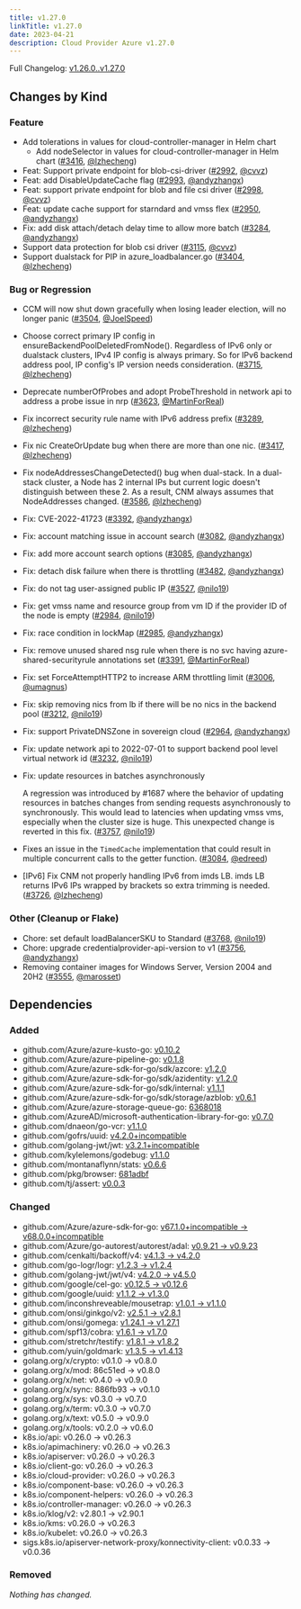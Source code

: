 ```yaml
---
title: v1.27.0
linkTitle: v1.27.0
date: 2023-04-21
description: Cloud Provider Azure v1.27.0
---
```

Full Changelog: [v1.26.0..v1.27.0](https://github.com/kubernetes-sigs/cloud-provider-azure/compare/v1.26.0...v1.27.0)

## Changes by Kind

### Feature

- Add tolerations in values for cloud-controller-manager in Helm chart
  - Add nodeSelector in values for cloud-controller-manager in Helm chart ([#3416](https://github.com/kubernetes-sigs/cloud-provider-azure/pull/3416), [@lzhecheng](https://github.com/lzhecheng))
- Feat: Support private endpoint for blob-csi-driver ([#2992](https://github.com/kubernetes-sigs/cloud-provider-azure/pull/2992), [@cvvz](https://github.com/cvvz))
- Feat: add DisableUpdateCache flag ([#2993](https://github.com/kubernetes-sigs/cloud-provider-azure/pull/2993), [@andyzhangx](https://github.com/andyzhangx))
- Feat: support private endpoint for blob and file csi driver ([#2998](https://github.com/kubernetes-sigs/cloud-provider-azure/pull/2998), [@cvvz](https://github.com/cvvz))
- Feat: update cache support for starndard and vmss flex ([#2950](https://github.com/kubernetes-sigs/cloud-provider-azure/pull/2950), [@andyzhangx](https://github.com/andyzhangx))
- Fix: add disk attach/detach delay time to allow more batch ([#3284](https://github.com/kubernetes-sigs/cloud-provider-azure/pull/3284), [@andyzhangx](https://github.com/andyzhangx))
- Support data protection for blob csi driver ([#3115](https://github.com/kubernetes-sigs/cloud-provider-azure/pull/3115), [@cvvz](https://github.com/cvvz))
- Support dualstack for PIP in azure_loadbalancer.go ([#3404](https://github.com/kubernetes-sigs/cloud-provider-azure/pull/3404), [@lzhecheng](https://github.com/lzhecheng))

### Bug or Regression

- CCM will now shut down gracefully when losing leader election, will no longer panic ([#3504](https://github.com/kubernetes-sigs/cloud-provider-azure/pull/3504), [@JoelSpeed](https://github.com/JoelSpeed))
- Choose correct primary IP config in ensureBackendPoolDeletedFromNode(). Regardless of IPv6 only or dualstack clusters, IPv4 IP config is always primary. So for IPv6 backend address pool, IP config's IP version needs consideration. ([#3715](https://github.com/kubernetes-sigs/cloud-provider-azure/pull/3715), [@lzhecheng](https://github.com/lzhecheng))
- Deprecate numberOfProbes and adopt ProbeThreshold in network api to address a probe issue in nrp ([#3623](https://github.com/kubernetes-sigs/cloud-provider-azure/pull/3623), [@MartinForReal](https://github.com/MartinForReal))
- Fix incorrect security rule name with IPv6 address prefix ([#3289](https://github.com/kubernetes-sigs/cloud-provider-azure/pull/3289), [@lzhecheng](https://github.com/lzhecheng))
- Fix nic CreateOrUpdate bug when there are more than one nic. ([#3417](https://github.com/kubernetes-sigs/cloud-provider-azure/pull/3417), [@lzhecheng](https://github.com/lzhecheng))
- Fix nodeAddressesChangeDetected() bug when dual-stack. In a dual-stack cluster, a Node has 2 internal IPs but current logic doesn't distinguish between these 2. As a result, CNM always assumes that NodeAddresses changed. ([#3586](https://github.com/kubernetes-sigs/cloud-provider-azure/pull/3586), [@lzhecheng](https://github.com/lzhecheng))
- Fix: CVE-2022-41723 ([#3392](https://github.com/kubernetes-sigs/cloud-provider-azure/pull/3392), [@andyzhangx](https://github.com/andyzhangx))
- Fix: account matching issue in account search ([#3082](https://github.com/kubernetes-sigs/cloud-provider-azure/pull/3082), [@andyzhangx](https://github.com/andyzhangx))
- Fix: add more account search options ([#3085](https://github.com/kubernetes-sigs/cloud-provider-azure/pull/3085), [@andyzhangx](https://github.com/andyzhangx))
- Fix: detach disk failure when there is throttling ([#3482](https://github.com/kubernetes-sigs/cloud-provider-azure/pull/3482), [@andyzhangx](https://github.com/andyzhangx))
- Fix: do not tag user-assigned public IP ([#3527](https://github.com/kubernetes-sigs/cloud-provider-azure/pull/3527), [@nilo19](https://github.com/nilo19))
- Fix: get vmss name and resource group from vm ID if the provider ID of the node is empty ([#2984](https://github.com/kubernetes-sigs/cloud-provider-azure/pull/2984), [@nilo19](https://github.com/nilo19))
- Fix: race condition in lockMap ([#2985](https://github.com/kubernetes-sigs/cloud-provider-azure/pull/2985), [@andyzhangx](https://github.com/andyzhangx))
- Fix: remove unused shared nsg rule when there is no svc having azure-shared-securityrule annotations set ([#3391](https://github.com/kubernetes-sigs/cloud-provider-azure/pull/3391), [@MartinForReal](https://github.com/MartinForReal))
- Fix: set ForceAttemptHTTP2 to increase ARM throttling limit ([#3006](https://github.com/kubernetes-sigs/cloud-provider-azure/pull/3006), [@umagnus](https://github.com/umagnus))
- Fix: skip removing nics from lb if there will be no nics in the backend pool ([#3212](https://github.com/kubernetes-sigs/cloud-provider-azure/pull/3212), [@nilo19](https://github.com/nilo19))
- Fix: support PrivateDNSZone in sovereign cloud ([#2964](https://github.com/kubernetes-sigs/cloud-provider-azure/pull/2964), [@andyzhangx](https://github.com/andyzhangx))
- Fix: update network api to 2022-07-01 to support backend pool level virtual network id ([#3232](https://github.com/kubernetes-sigs/cloud-provider-azure/pull/3232), [@nilo19](https://github.com/nilo19))
- Fix: update resources in batches asynchronously
  
  A regression was introduced by #1687 where the behavior of updating resources in batches changes from sending requests asynchronously to synchronously. This would lead to latencies when updating vmss vms, especially when the cluster size is huge. This unexpected change is reverted in this fix. ([#3757](https://github.com/kubernetes-sigs/cloud-provider-azure/pull/3757), [@nilo19](https://github.com/nilo19))
- Fixes an issue in the `TimedCache` implementation that could result in multiple concurrent calls to the getter function. ([#3084](https://github.com/kubernetes-sigs/cloud-provider-azure/pull/3084), [@edreed](https://github.com/edreed))
- [IPv6] Fix CNM not properly handling IPv6 from imds LB. imds LB returns IPv6 IPs wrapped by brackets so extra trimming is needed. ([#3726](https://github.com/kubernetes-sigs/cloud-provider-azure/pull/3726), [@lzhecheng](https://github.com/lzhecheng))

### Other (Cleanup or Flake)

- Chore: set default loadBalancerSKU to Standard ([#3768](https://github.com/kubernetes-sigs/cloud-provider-azure/pull/3768), [@nilo19](https://github.com/nilo19))
- Chore: upgrade credentialprovider-api-version to v1 ([#3756](https://github.com/kubernetes-sigs/cloud-provider-azure/pull/3756), [@andyzhangx](https://github.com/andyzhangx))
- Removing container images for Windows Server, Version 2004 and 20H2 ([#3555](https://github.com/kubernetes-sigs/cloud-provider-azure/pull/3555), [@marosset](https://github.com/marosset))

## Dependencies

### Added
- github.com/Azure/azure-kusto-go: [v0.10.2](https://github.com/Azure/azure-kusto-go/tree/v0.10.2)
- github.com/Azure/azure-pipeline-go: [v0.1.8](https://github.com/Azure/azure-pipeline-go/tree/v0.1.8)
- github.com/Azure/azure-sdk-for-go/sdk/azcore: [v1.2.0](https://github.com/Azure/azure-sdk-for-go/sdk/azcore/tree/v1.2.0)
- github.com/Azure/azure-sdk-for-go/sdk/azidentity: [v1.2.0](https://github.com/Azure/azure-sdk-for-go/sdk/azidentity/tree/v1.2.0)
- github.com/Azure/azure-sdk-for-go/sdk/internal: [v1.1.1](https://github.com/Azure/azure-sdk-for-go/sdk/internal/tree/v1.1.1)
- github.com/Azure/azure-sdk-for-go/sdk/storage/azblob: [v0.6.1](https://github.com/Azure/azure-sdk-for-go/sdk/storage/azblob/tree/v0.6.1)
- github.com/Azure/azure-storage-queue-go: [6368018](https://github.com/Azure/azure-storage-queue-go/tree/6368018)
- github.com/AzureAD/microsoft-authentication-library-for-go: [v0.7.0](https://github.com/AzureAD/microsoft-authentication-library-for-go/tree/v0.7.0)
- github.com/dnaeon/go-vcr: [v1.1.0](https://github.com/dnaeon/go-vcr/tree/v1.1.0)
- github.com/gofrs/uuid: [v4.2.0+incompatible](https://github.com/gofrs/uuid/tree/v4.2.0)
- github.com/golang-jwt/jwt: [v3.2.1+incompatible](https://github.com/golang-jwt/jwt/tree/v3.2.1)
- github.com/kylelemons/godebug: [v1.1.0](https://github.com/kylelemons/godebug/tree/v1.1.0)
- github.com/montanaflynn/stats: [v0.6.6](https://github.com/montanaflynn/stats/tree/v0.6.6)
- github.com/pkg/browser: [681adbf](https://github.com/pkg/browser/tree/681adbf)
- github.com/tj/assert: [v0.0.3](https://github.com/tj/assert/tree/v0.0.3)

### Changed
- github.com/Azure/azure-sdk-for-go: [v67.1.0+incompatible → v68.0.0+incompatible](https://github.com/Azure/azure-sdk-for-go/compare/v67.1.0...v68.0.0)
- github.com/Azure/go-autorest/autorest/adal: [v0.9.21 → v0.9.23](https://github.com/Azure/go-autorest/autorest/adal/compare/v0.9.21...v0.9.23)
- github.com/cenkalti/backoff/v4: [v4.1.3 → v4.2.0](https://github.com/cenkalti/backoff/v4/compare/v4.1.3...v4.2.0)
- github.com/go-logr/logr: [v1.2.3 → v1.2.4](https://github.com/go-logr/logr/compare/v1.2.3...v1.2.4)
- github.com/golang-jwt/jwt/v4: [v4.2.0 → v4.5.0](https://github.com/golang-jwt/jwt/v4/compare/v4.2.0...v4.5.0)
- github.com/google/cel-go: [v0.12.5 → v0.12.6](https://github.com/google/cel-go/compare/v0.12.5...v0.12.6)
- github.com/google/uuid: [v1.1.2 → v1.3.0](https://github.com/google/uuid/compare/v1.1.2...v1.3.0)
- github.com/inconshreveable/mousetrap: [v1.0.1 → v1.1.0](https://github.com/inconshreveable/mousetrap/compare/v1.0.1...v1.1.0)
- github.com/onsi/ginkgo/v2: [v2.5.1 → v2.8.1](https://github.com/onsi/ginkgo/v2/compare/v2.5.1...v2.8.1)
- github.com/onsi/gomega: [v1.24.1 → v1.27.1](https://github.com/onsi/gomega/compare/v1.24.1...v1.27.1)
- github.com/spf13/cobra: [v1.6.1 → v1.7.0](https://github.com/spf13/cobra/compare/v1.6.1...v1.7.0)
- github.com/stretchr/testify: [v1.8.1 → v1.8.2](https://github.com/stretchr/testify/compare/v1.8.1...v1.8.2)
- github.com/yuin/goldmark: [v1.3.5 → v1.4.13](https://github.com/yuin/goldmark/compare/v1.3.5...v1.4.13)
- golang.org/x/crypto: v0.1.0 → v0.8.0
- golang.org/x/mod: 86c51ed → v0.8.0
- golang.org/x/net: v0.4.0 → v0.9.0
- golang.org/x/sync: 886fb93 → v0.1.0
- golang.org/x/sys: v0.3.0 → v0.7.0
- golang.org/x/term: v0.3.0 → v0.7.0
- golang.org/x/text: v0.5.0 → v0.9.0
- golang.org/x/tools: v0.2.0 → v0.6.0
- k8s.io/api: v0.26.0 → v0.26.3
- k8s.io/apimachinery: v0.26.0 → v0.26.3
- k8s.io/apiserver: v0.26.0 → v0.26.3
- k8s.io/client-go: v0.26.0 → v0.26.3
- k8s.io/cloud-provider: v0.26.0 → v0.26.3
- k8s.io/component-base: v0.26.0 → v0.26.3
- k8s.io/component-helpers: v0.26.0 → v0.26.3
- k8s.io/controller-manager: v0.26.0 → v0.26.3
- k8s.io/klog/v2: v2.80.1 → v2.90.1
- k8s.io/kms: v0.26.0 → v0.26.3
- k8s.io/kubelet: v0.26.0 → v0.26.3
- sigs.k8s.io/apiserver-network-proxy/konnectivity-client: v0.0.33 → v0.0.36

### Removed
_Nothing has changed._
